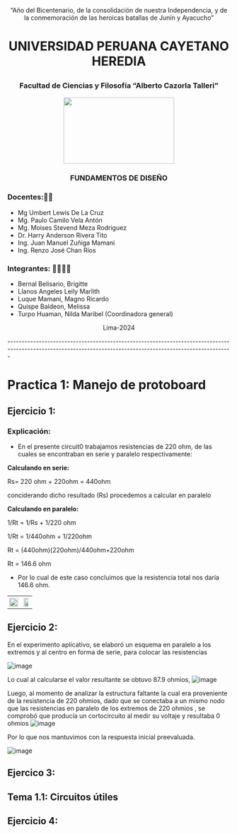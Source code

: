 <p align = "center"> “Año del Bicentenario, de la consolidación de nuestra Independencia, y de la conmemoración de las heroicas batallas de Junín y Ayacucho” </p>

# <p align = "center"> UNIVERSIDAD PERUANA CAYETANO HEREDIA </p>

### <p align = "center"> Facultad de Ciencias y Filosofía “Alberto Cazorla Talleri” </p>

<p align="center">
  <img src="https://github.com/Fx2048/Team_4_FdD/blob/main/Im%C3%A1genes/Logo_upch.jpeg" width="250" height="150" style="margin: auto;">
</p>


### <p align = "center"> FUNDAMENTOS DE DISEÑO </p>


### Docentes:👨‍🏫

  - Mg Umbert Lewis De La Cruz  
  - Mg. Paulo Camilo Vela Antón 
  - Mg. Moises Stevend Meza Rodriguez 
  - Dr. Harry Anderson Rivera Tito 
  - Ing. Juan Manuel Zuñiga Mamani  
  - Ing. Renzo José Chan Ríos


### Integrantes:   👩‍🎓🧑‍🎓                                                                           

  - Bernal Belisario, Brigitte
  - Llanos Angeles Leily Marlith
  - Luque Mamani, Magno Ricardo
  - Quispe Baldeon, Melissa
  - Turpo Huaman, Nilda Maribel (Coordinadora general)


<p align="center">
  Lima-2024
</p>

<p >-------------------------------------------------------------------------------------------------------------------------------------------------------------
</p>


# Practica 1: Manejo de protoboard

## Ejercicio 1:

### Explicación: 
  - En el presente circuit0 trabajamos resistencias de 220 ohm, de las cuales se encontraban en serie y paralelo respectivamente:

  **Calculando en serie:**

   Rs= 220 ohm + 220ohm = 440ohm
    
   conciderando dicho resultado (Rs) procedemos a calcular en paralelo
    
   **Calculando en paralelo:**
    
   1/Rt = 1/Rs + 1/220 ohm
    
   1/Rt = 1/440ohm + 1/220ohm
    
   Rt = (440ohm)(220ohm)/440ohm+220ohm
    
   Rt = 146.6 ohm

  - Por lo cual de este caso concluimos que la resistencia total nos daría 146.6 ohm.


<table style="width: 100%;">
    <tr>
        <td style="border: 0px solid #ddd; padding: 4px; text-align: center;">
            <img src="https://github.com/Fx2048/Team_4_FdD/blob/main/Im%C3%A1genes/Taller_03/Img_1.png" alt="" style="width: 100%; max-width: 100px; display: block; margin: auto;">
        </td>
        <td style="border: 0px solid #ddd; padding: 4px; text-align: center;">
            <img src="https://github.com/Fx2048/Team_4_FdD/blob/main/Im%C3%A1genes/Taller_03/Img_1.2.jpg" alt="" style="width: 70%; max-width: 50px; display: block; margin: auto;">
        </td>
    </tr>
</table>


  

## Ejercicio 2:


En el experimento aplicativo, se elaboró un esquema en paralelo  a los extremos y al centro en forma de serie, para colocar las resistencias


 ![image](https://github.com/Fx2048/Team_4_FdD/assets/131219987/1276cc8b-9d7a-4eb3-8dc4-0769e31030c2)


 



Lo cual al calcularse el valor resultante se obtuvo 87.9 ohmios,
![image](https://github.com/Fx2048/Team_4_FdD/assets/131219987/74fe31b3-b65d-402f-9dcc-4b5680c4591a)


Luego, al momento de analizar la estructura faltante la cual era proveniente de la resistencia de 220 ohmios, dado que  se conectaba  a un mismo nodo que las resistencias en paralelo de los extremos de 220 ohmios , se comprobó que producía un cortocircuito al medir su voltaje y resultaba 0 ohmios
![image](https://github.com/Fx2048/Team_4_FdD/assets/131219987/3195662c-925f-4197-825a-119dd6953b1a)


 Por lo que nos mantuvimos con la respuesta inicial preevaluada.

 ![image](https://github.com/Fx2048/Team_4_FdD/assets/131219987/a0d8b736-984f-473d-a762-5ee81156a3f2)


 

## Ejercico 3:


## Tema 1.1: Circuitos útiles

## Ejercicio 4:




